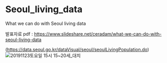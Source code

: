 # Seoul_living_data
What we can do with Seoul living data

발표자료 pdf : https://www.slideshare.net/ceradam/what-we-can-do-with-seoul-living-data


(https://data.seoul.go.kr/dataVisual/seoul/seoulLivingPopulation.do)
![20191123토요일 15시 15~20세_대치](https://user-images.githubusercontent.com/48933016/70324603-453aab80-1873-11ea-8caf-2155ae6dfae3.png)


